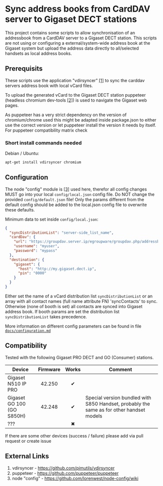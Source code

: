 # Sync address books from CardDAV server to Gigaset DECT stations

This project contains some scripts to allow synchronisation of an addressbook from
a CardDAV server to a Gigaset DECT station. This scripts are not using or configuring a 
external/system-wide address book at the Gigaset system but upload the address data 
directly to all/selected handsets as local address books.

## Prerequisits

These scripts use the application "vdirsyncer" [[1]](#external-links) to sync the carddav servers address book with local vCard files.

To upload the generated vCard to the Gigaset DECT station puppeteer (headless chromium dev-tools [[2]](#external-links))
is used to navigate the Gigaset web pages.

As puppeteer has a very strict dependency on the version of chromium/chrome used this
might be adapted inside package.json to either use the correct version or let
puppeteer install the version it needs by itself.
For puppeteer compatibility matrix check  
### Short install commands needed
Debian / Ubuntu:
```bash
apt-get install vdirsyncer chromium
```

## Configuration

The node "config" module is [[3]](#external-links) used here, therefor all config changes MUST go into your local
`config/local.json` config file. Do NOT change the provided `config/default.json` file!
Only the params different from the default config should be added to the local.json config file
to overwrite these defaults.

Minimum data to set inside `config/local.json`:
```json
{
  "syncDistributionList": "server-side_list_name",
  "cardDav": {
    "url": "https://groupdav.server.ip/egroupware/groupdav.php/addressbook/",
    "username": "myuser",
    "password": "mypass"
  },
  "destination": {
    "gigaset": {
      "host": "http://my.gigaset.dect.ip",
      "pin": "0000"
    }
  }
}
```
Either set the name of a vCard distribution list `syncDistributionList` or an array
with all contact names (full name attribute FN) 'syncContacts' to sync.
Otherwise (none of booth is set) all contacts are synced into Gigaset address book.
If booth params are set the distribution list `syncDistributionList` takes precedence.

More information on different config parameters can be found in file 
[`docs/configuration.md`](docs/configuration.md)

## Compatibility

Tested with the following Gigaset PRO DECT and GO (Consumer) stations.

|  Device     | Firmware | Works | Comment |
|-------------|:--------:|:-----:|---------|
| Gigaset N510 IP PRO | 42.250   | &#10004;  |  |
| Gigaset GO 100 <br> (GO S850H) | 42.248 | &#10004; | Special version bundled with S850 Handset, probably the same as for other handset models|
| ??? |  | &#10006; | |

If there are some other devices (success / failure) please add via pull request or create issue

## External Links

1. vdirsyncer - https://github.com/pimutils/vdirsyncer
2. puppeteer - https://github.com/puppeteer/puppeteer
3. node "config" - https://github.com/lorenwest/node-config/wiki
